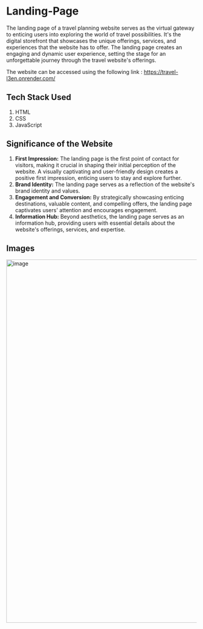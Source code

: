 # Landing-Page

The landing page of a travel planning website serves as the virtual gateway to enticing users into exploring the world of travel possibilities. It's the digital storefront that showcases the unique offerings, services, and experiences that the website has to offer. The landing page creates an engaging and dynamic user experience, setting the stage for an unforgettable journey through the travel website's offerings.

The website can be accessed using the following link : https://travel-l3en.onrender.com/

## Tech Stack Used
1. HTML
2. CSS
3. JavaScript

## Significance of the Website
1. **First Impression:** The landing page is the first point of contact for visitors, making it crucial in shaping their initial perception of the website. A visually captivating and user-friendly design creates a positive first impression, enticing users to stay and explore further.
2. **Brand Identity:** The landing page serves as a reflection of the website's brand identity and values.
3. **Engagement and Conversion:** By strategically showcasing enticing destinations, valuable content, and compelling offers, the landing page captivates users' attention and encourages engagement.
4. **Information Hub:** Beyond aesthetics, the landing page serves as an information hub, providing users with essential details about the website's offerings, services, and expertise.

## Images

<img width="959" alt="image" src="https://github.com/meghaaroraa/Landing-Page/assets/96053499/fc2a54a5-8189-4992-830d-bbb1ae9342de">
